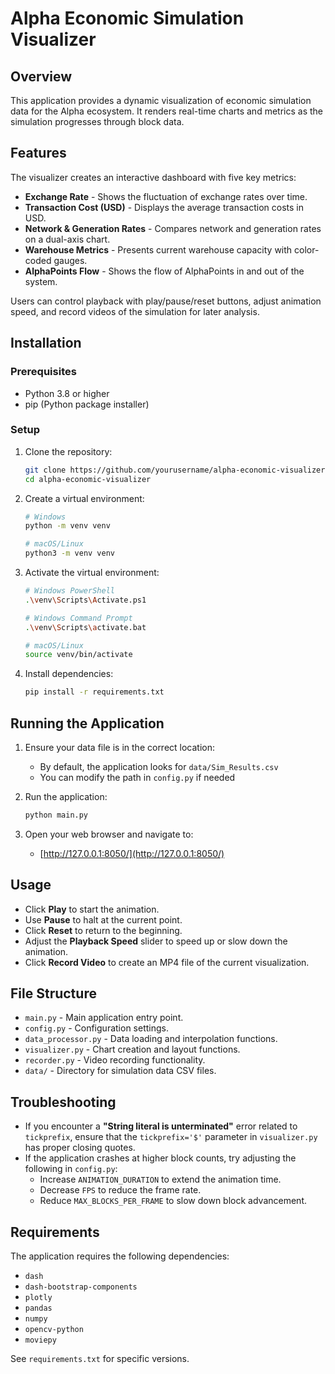 # Alpha Economic Simulation Visualizer

## Overview

This application provides a dynamic visualization of economic simulation data for the Alpha ecosystem. It renders real-time charts and metrics as the simulation progresses through block data.

## Features

The visualizer creates an interactive dashboard with five key metrics:

- **Exchange Rate** - Shows the fluctuation of exchange rates over time.
- **Transaction Cost (USD)** - Displays the average transaction costs in USD.
- **Network & Generation Rates** - Compares network and generation rates on a dual-axis chart.
- **Warehouse Metrics** - Presents current warehouse capacity with color-coded gauges.
- **AlphaPoints Flow** - Shows the flow of AlphaPoints in and out of the system.

Users can control playback with play/pause/reset buttons, adjust animation speed, and record videos of the simulation for later analysis.

## Installation

### Prerequisites

- Python 3.8 or higher
- pip (Python package installer)

### Setup

1. Clone the repository:

   ```bash
   git clone https://github.com/yourusername/alpha-economic-visualizer.git
   cd alpha-economic-visualizer
   ```

2. Create a virtual environment:

   ```bash
   # Windows
   python -m venv venv

   # macOS/Linux
   python3 -m venv venv
   ```

3. Activate the virtual environment:

   ```bash
   # Windows PowerShell
   .\venv\Scripts\Activate.ps1

   # Windows Command Prompt
   .\venv\Scripts\activate.bat

   # macOS/Linux
   source venv/bin/activate
   ```

4. Install dependencies:
   ```bash
   pip install -r requirements.txt
   ```

## Running the Application

1. Ensure your data file is in the correct location:

   - By default, the application looks for `data/Sim_Results.csv`
   - You can modify the path in `config.py` if needed

2. Run the application:

   ```bash
   python main.py
   ```

3. Open your web browser and navigate to:
   - [http://127.0.0.1:8050/](http://127.0.0.1:8050/)

## Usage

- Click **Play** to start the animation.
- Use **Pause** to halt at the current point.
- Click **Reset** to return to the beginning.
- Adjust the **Playback Speed** slider to speed up or slow down the animation.
- Click **Record Video** to create an MP4 file of the current visualization.

## File Structure

- `main.py` - Main application entry point.
- `config.py` - Configuration settings.
- `data_processor.py` - Data loading and interpolation functions.
- `visualizer.py` - Chart creation and layout functions.
- `recorder.py` - Video recording functionality.
- `data/` - Directory for simulation data CSV files.

## Troubleshooting

- If you encounter a **"String literal is unterminated"** error related to `tickprefix`, ensure that the `tickprefix='$'` parameter in `visualizer.py` has proper closing quotes.
- If the application crashes at higher block counts, try adjusting the following in `config.py`:
  - Increase `ANIMATION_DURATION` to extend the animation time.
  - Decrease `FPS` to reduce the frame rate.
  - Reduce `MAX_BLOCKS_PER_FRAME` to slow down block advancement.

## Requirements

The application requires the following dependencies:

- `dash`
- `dash-bootstrap-components`
- `plotly`
- `pandas`
- `numpy`
- `opencv-python`
- `moviepy`

See `requirements.txt` for specific versions.
